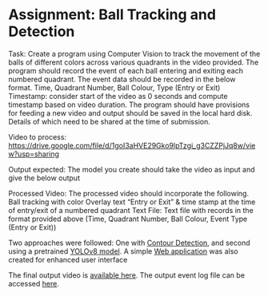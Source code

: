 # Assignment: Ball Tracking and Detection 

Task:
Create a program using Computer Vision to track the movement of the balls of different colors across various quadrants in the video provided. The program should record the event of each ball entering and exiting each numbered quadrant. The event data should be recorded in the below format.
Time, Quadrant Number, Ball Colour, Type (Entry or Exit)
Timestamp: consider start of the video as 0 seconds and compute timestamp based on video duration.
The program should have provisions for feeding a new video and output should be saved in the local hard disk. Details of which need to be shared at the time of submission.

Video to process:
https://drive.google.com/file/d/1goI3aHVE29Gko9lpTzgi_g3CZZPjJq8w/view?usp=sharing

Output expected:
The model you create should take the video as input and give the below output

Processed Video:
The processed video should incorporate the following.
Ball tracking with color
Overlay text “Entry or Exit” & time stamp at the time of entry/exit of a numbered quadrant
Text File:
Text file with records in the format provided above (Time, Quadrant Number, Ball Colour, Event Type (Entry or Exit))

Two approaches were followed: One with [Contour Detection](https://github.com/iikrithii/Ball-Tracking/blob/main/Approach_1_Contours/readme.md), and second using a pretrained [YOLOv8 model](https://github.com/iikrithii/Ball-Tracking/blob/main/Approach_2_YOLO/readme.md). A simple [Web application](https://github.com/iikrithii/Ball-Tracking/blob/main/web-app/readme.md) was also created for enhanced user interface

The final output video is [available here](https://drive.google.com/file/d/1cYOevexaT0l6v3qxd93p4aKkKvX9UCu-/view?usp=sharing).
The output event log file can be accessed [here](https://github.com/iikrithii/Ball-Tracking/blob/main/Approach_2_YOLO/info.txt).
